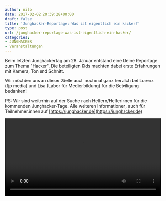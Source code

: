 ```yaml
---
author: nilo
date: 2017-02-02 20:39:28+00:00
draft: false
title: 'Junghacker-Reportage: Was ist eigentlich ein Hacker?'
type: post
url: /junghacker-reportage-was-ist-eigentlich-ein-hacker/
categories:
- JUNGHACKER
- Veranstaltungen
---
```


Beim letzten Junghackertag am 28. Januar entstand eine kleine Reportage zum Thema "Hacker". Die beteiligten Kids machten dabei erste Erfahrungen mit Kamera, Ton und Schnitt.

<!-- more -->
Wir möchten uns an dieser Stelle auch nochmal ganz herzlich bei Lorenz (fjp media) und Lisa (Labor für Medienbildung) für die Beteiligung bedanken!

PS: Wir sind weiterhin auf der Suche nach Helfern/Helferinnen für die kommenden Junghacker-Tage. Alle weiteren Informationen, auch für Teilnehmer.innen auf [https://junghacker.de](https://junghacker.de)

<video style="width:100%;"><source src="https://eigenbaukombinat.de/2017-01-28_Junghacker.mp4" type="video/mp4"></video>
